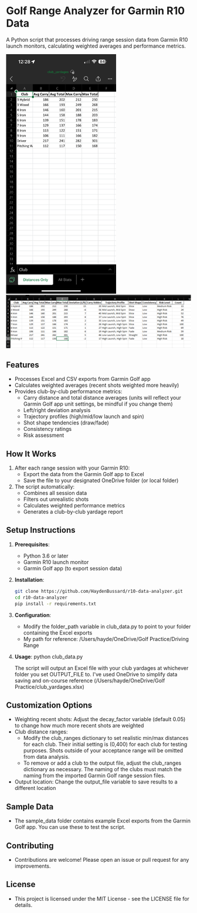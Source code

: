 # Golf Range Analyzer for Garmin R10 Data

A Python script that processes driving range session data from Garmin R10 launch monitors, calculating weighted averages and performance metrics.

<img src="images/example_output_phone.PNG" alt="Range Data Analyzer Example" width="300">
<img src="images/example_all_data.png" alt="Full Analysis Example">

## Features

- Processes Excel and CSV exports from Garmin Golf app
- Calculates weighted averages (recent shots weighted more heavily)
- Provides club-by-club performance metrics:
  - Carry distance and total distance averages (units will reflect your Garmin Golf app unit settings, be mindful if you change them)
  - Left/right deviation analysis
  - Trajectory profiles (high/mid/low launch and spin)
  - Shot shape tendencies (draw/fade)
  - Consistency ratings
  - Risk assessment

## How It Works

1. After each range session with your Garmin R10:
   - Export the data from the Garmin Golf app to Excel
   - Save the file to your designated OneDrive folder (or local folder)
2. The script automatically:
   - Combines all session data
   - Filters out unrealistic shots
   - Calculates weighted performance metrics
   - Generates a club-by-club yardage report

## Setup Instructions

1. **Prerequisites**:
   - Python 3.6 or later
   - Garmin R10 launch monitor
   - Garmin Golf app (to export session data)

2. **Installation**:
   ```bash
   git clone https://github.com/HaydenBussard/r10-data-analyzer.git
   cd r10-data-analyzer
   pip install -r requirements.txt

3. **Configuration**:
   - Modify the folder_path variable in club_data.py to point to your folder containing the Excel exports
   - My path for reference: /Users/hayde/OneDrive/Golf Practice/Driving Range

4. **Usage**:
   python club_data.py

   The script will output an Excel file with your club yardages at whichever folder you set OUTPUT_FILE to. I've used OneDrive to simplify data saving and on-course reference (/Users/hayde/OneDrive/Golf Practice/club_yardages.xlsx)

## Customization Options

   - Weighting recent shots: Adjust the decay_factor variable (default 0.05) to change how much more recent shots are weighted
   - Club distance ranges:
      - Modify the club_ranges dictionary to set realistic min/max distances for each club. Their initial setting is (0,400) for each club for testing purposes. Shots outside of your acceptance range will be omitted from data analysis.
      - To remove or add a club to the output file, adjust the club_ranges dictionary as necessary. The naming of the clubs must match the naming from the imported Garmin Golf range session files.
   - Output location: Change the output_file variable to save results to a different location

## Sample Data

   - The sample_data folder contains example Excel exports from the Garmin Golf app. You can use these to test the script.

## Contributing

   - Contributions are welcome! Please open an issue or pull request for any improvements.

## License

   - This project is licensed under the MIT License - see the LICENSE file for details.
